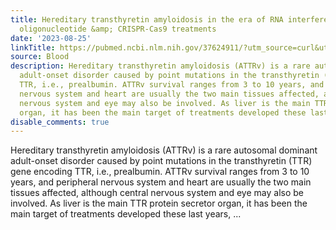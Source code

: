 ```yaml
---
title: Hereditary transthyretin amyloidosis in the era of RNA interference, antisense
  oligonucleotide &amp; CRISPR-Cas9 treatments
date: '2023-08-25'
linkTitle: https://pubmed.ncbi.nlm.nih.gov/37624911/?utm_source=curl&utm_medium=rss&utm_campaign=journals&utm_content=7603509&fc=None&ff=20230826181102&v=2.17.9.post6+86293ac
source: Blood
description: Hereditary transthyretin amyloidosis (ATTRv) is a rare autosomal dominant
  adult-onset disorder caused by point mutations in the transthyretin (TTR) gene encoding
  TTR, i.e., prealbumin. ATTRv survival ranges from 3 to 10 years, and peripheral
  nervous system and heart are usually the two main tissues affected, although central
  nervous system and eye may also be involved. As liver is the main TTR protein secretor
  organ, it has been the main target of treatments developed these last years, ...
disable_comments: true
---
```

Hereditary transthyretin amyloidosis (ATTRv) is a rare autosomal dominant adult-onset disorder caused by point mutations in the transthyretin (TTR) gene encoding TTR, i.e., prealbumin. ATTRv survival ranges from 3 to 10 years, and peripheral nervous system and heart are usually the two main tissues affected, although central nervous system and eye may also be involved. As liver is the main TTR protein secretor organ, it has been the main target of treatments developed these last years, ...